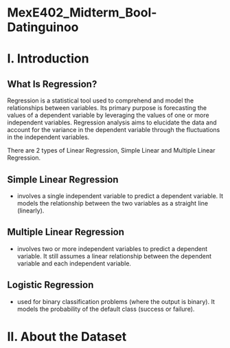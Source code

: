 # MexE402_Midterm_Bool-Datinguinoo

# I. Introduction

## What Is Regression?

Regression is a statistical tool used to comprehend and model the relationships between variables. Its primary purpose is forecasting the values of a dependent variable by leveraging the values of one or more independent variables. Regression analysis aims to elucidate the data and account for the variance in the dependent variable through the fluctuations in the independent variables.

There are 2 types of Linear Regression, Simple Linear and Multiple Linear Regression.

## Simple Linear Regression
- involves a single independent variable to predict a dependent variable. It models the relationship between the two variables as a straight line (linearly).

## Multiple Linear Regression 
- involves two or more independent variables to predict a dependent variable. It still assumes a linear relationship between the dependent variable and each independent variable.

## Logistic Regression
- used for binary classification problems (where the output is binary). It models the probability of the default class (success or failure).

# II. About the Dataset
